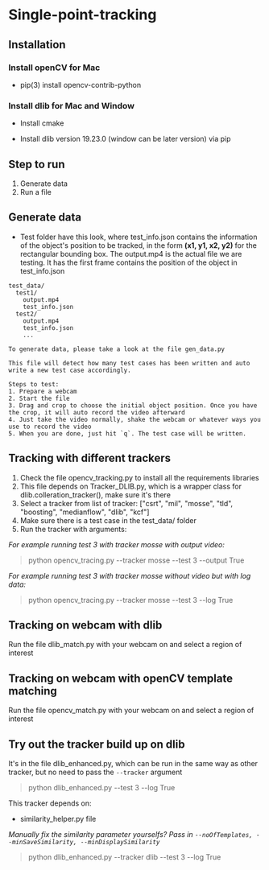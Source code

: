 # **Single-point-tracking**

## Installation

### **Install openCV for Mac**

- pip(3) install opencv-contrib-python

### **Install dlib for Mac and Window**

- Install cmake 

- Install dlib version 19.23.0 (window can be later version) via pip

## Step to run
1. Generate data  
2. Run a file

## Generate data
- Test folder have this look, where test_info.json contains the information of the object's position to be tracked, in the form **(x1, y1, x2, y2)** for the rectangular bounding box. The output.mp4 is the actual file we are testing. It has the first frame contains the position of the object in test_info.json   
```
test_data/  
  test1/  
    output.mp4  
    test_info.json  
  test2/  
    output.mp4  
    test_info.json  
    ...

To generate data, please take a look at the file gen_data.py

This file will detect how many test cases has been written and auto write a new test case accordingly.

Steps to test:
1. Prepare a webcam
2. Start the file
3. Drag and crop to choose the initial object position. Once you have the crop, it will auto record the video afterward
4. Just take the video normally, shake the webcam or whatever ways you use to record the video
5. When you are done, just hit `q`. The test case will be written.
```

## Tracking with different trackers
1. Check the file opencv_tracking.py to install all the requirements libraries
2. This file depends on Tracker_DLIB.py, which is a wrapper class for dlib.colleration_tracker(), make sure it's there
2. Select a tracker from list of tracker: ["csrt", "mil", "mosse", "tld", "boosting", "medianflow", "dlib", "kcf"]
3. Make sure there is a test case in the test_data/ folder
4. Run the tracker with arguments:  

_For example running test 3 with tracker mosse with output video:_  

> python opencv_tracing.py --tracker mosse --test 3 --output True  

_For example running test 3 with tracker mosse without video but with log data:_  

> python opencv_tracing.py --tracker mosse --test 3 --log True  

## Tracking on webcam with dlib
Run the file dlib_match.py with your webcam on and select a region of interest

## Tracking on webcam with openCV template matching

Run the file opencv_match.py with your webcam on and select a region of interest

## Try out the tracker build up on dlib
It's in the file dlib_enhanced.py, which can be run in the same way as other tracker, but no need to pass the `--tracker` argument  
> python dlib_enhanced.py --test 3 --log True  

This tracker depends on:
- similarity_helper.py file

_Manually fix the similarity parameter yourselfs? Pass in `--noOfTemplates, --minSaveSimilarity, --minDisplaySimilarity`_  
> python dlib_enhanced.py --tracker dlib --test 3 --log True  


